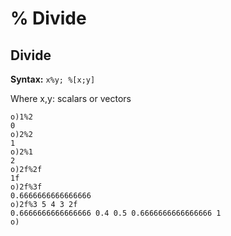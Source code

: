 # % Divide

## Divide

**Syntax:** ```x%y; %[x;y]```

Where x,y: scalars or vectors

```o
o)1%2
0
o)2%2
1
o)2%1
2
o)2f%2f
1f
o)2f%3f
0.6666666666666666
o)2f%3 5 4 3 2f
0.6666666666666666 0.4 0.5 0.6666666666666666 1
o)
```
